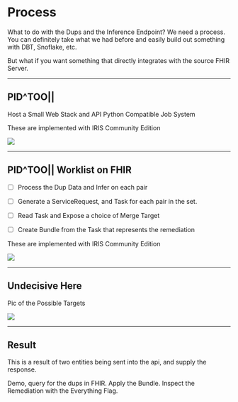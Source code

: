 # Process <!-- .element: class="r-fit-text" -->
<!-- .slide: data-background="#08aa6e" -->

What to do with the Dups and the Inference Endpoint?  We need a process.
You can definitely take what we had before and easily build out something with DBT, Snoflake, etc.

But what if you want something that directly integrates with the source FHIR Server.

---

<!-- .slide: data-background="#08aa6e" -->

## PID^TOO||

Host a Small Web Stack and API
Python Compatible
Job System

These are implemented with IRIS Community Edition

 <img src="{{asset_folder}}/pholder.png" />

---

<!-- .slide: data-background="#08aa6e" -->

## PID^TOO|| Worklist on FHIR

- [ ] Process the Dup Data and Infer on each pair
- [ ] Generate a ServiceRequest, and Task for each pair in the set.
- [ ] Read Task and Expose a choice of Merge Target
- [ ] Create Bundle from the Task that represents the remediation


These are implemented with IRIS Community Edition

 <img src="{{asset_folder}}/pholder.png" />




---
<!-- .slide: data-background="#08aa6e" -->
## Undecisive Here

Pic of the Possible Targets

 <img src="{{asset_folder}}/pholder.png" />


---

<!-- .slide: data-background="#08aa6e" -->

## Result
This is a result of two entities being sent into the api, and supply the response.

Demo, query for the dups in FHIR.
Apply the Bundle.
Inspect the Remediation with the Everything Flag.



